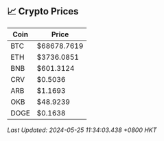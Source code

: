 ## 📈 Crypto Prices

| Coin | Price |
| ---- | ----- |
| BTC | $68678.7619 |
| ETH | $3736.0851 |
| BNB | $601.3124 |
| CRV | $0.5036 |
| ARB | $1.1693 |
| OKB | $48.9239 |
| DOGE | $0.1638 |

_Last Updated: 2024-05-25 11:34:03.438 +0800 HKT_